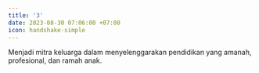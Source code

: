 ```yaml
---
title: '3'
date: 2023-08-30 07:06:00 +07:00
icon: handshake-simple
---
```


Menjadi mitra keluarga dalam menyelenggarakan pendidikan yang amanah, profesional, dan ramah anak.
